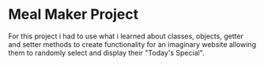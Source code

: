 # Meal Maker Project

For this project i had to use what i learned about classes, objects, getter and setter methods to create functionality for an imaginary website allowing them to randomly select and display their "Today's Special". 